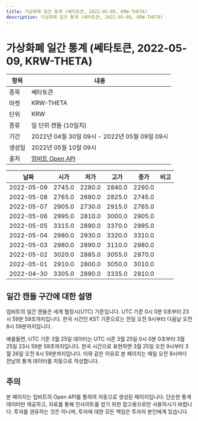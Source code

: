 ```yaml
---
title: 가상화폐 일간 통계 (쎄타토큰, 2022-05-09, KRW-THETA)
description: 가상화폐 일간 통계 (쎄타토큰, 2022-05-09, KRW-THETA)
---
```



가상화폐 일간 통계 (쎄타토큰, 2022-05-09, KRW-THETA)
===

|항목|내용|
|--|--|
|종목|쎄타토큰|
|마켓|KRW-THETA|
|단위|KRW|
|종류|일 단위 캔들 (10일치)|
|기간|2022년 04월 30일 09시 - 2022년 05월 09일 09시|
|생성일|2022년 05월 10일 09시|
|출처|[업비트 Open API](https://docs.upbit.com)|


|날짜|시가|저가|고가|종가|비고|
|--|--|--|--|--|--|
|2022-05-09|2745.0|2280.0|2840.0|2290.0|    |
|2022-05-08|2765.0|2680.0|2825.0|2745.0|    |
|2022-05-07|2905.0|2730.0|2915.0|2765.0|    |
|2022-05-06|2995.0|2810.0|3000.0|2905.0|    |
|2022-05-05|3315.0|2890.0|3370.0|2995.0|    |
|2022-05-04|2980.0|2930.0|3320.0|3310.0|    |
|2022-05-03|2980.0|2890.0|3110.0|2980.0|    |
|2022-05-02|3020.0|2885.0|3055.0|2970.0|    |
|2022-05-01|2910.0|2800.0|3050.0|3010.0|    |
|2022-04-30|3305.0|2890.0|3335.0|2910.0|    |


일간 캔들 구간에 대한 설명
---


업비트의 일간 캔들은 세계 협정시(UTC) 기준입니다. 
UTC 기준 0시 0분 0초부터 23시 59분 59초까지입니다. 
한국 시간인 KST 기준으로는 전일 오전 9시부터 다음날 오전 8시 59분까지입니다. 


예를들면, UTC 기준 3월 25일 데이터는 UTC 시준 3월 25일 0시 0분 0초부터 3월 25일 23시 59분 59초까지입니다. 
한국 시간으로 표현하면 3월 25일 오전 9시부터 3월 26일 오전 8시 59분까지입니다. 
이와 같은 이유로 본 페이지는 매일 오전 9시마다 전날의 통계 데이터를 자동으로 작성합니다. 


주의
---


본 페이지는 업비트의 Open API를 통하여 자동으로 생성된 페이지입니다. 
단순한 통계 데이터만 제공하고, 자료를 통해 인사이트를 얻기 위한 참고용으로만 사용하시기 바랍니다. 
투자를 권유하는 것은 아니며, 투자에 대한 모든 책임은 투자자 본인에게 있습니다. 

